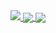 <a href="https://github-readme-stats.vercel.app/">
  <img align="block" src="https://github-readme-stats.vercel.app/api?username=vladd-png&show_icons=true&theme=ayu-mirage" />
</a>

<a href="https://github.com/vladd-png/github-readme-stats">
  <img align="center" src="https://github-readme-stats.vercel.app/api/top-langs/?username=vladd-png&layout=compact" />
</a>
<a href="https://github.com/vladd-png/github-readme-stats">
  <img align="center" src="https://github-readme-stats.vercel.app/api/wakatime?username=vladd" />
</a>

